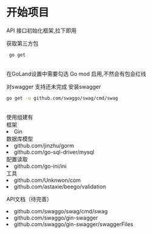 <h1>开始项目</h1>

API 接口初始化框架,拉下即用

获取第三方包
```bash
 go get
 ```
<br>
在GoLand设置中需要勾选 Go mod 启用,不然会有包会红线

对swagger 支持还未完成
安装swagger
```bash
go get -u github.com/swaggo/swag/cmd/swag
```
<br>
使用组建有


<br>
框架
<li>Gin
<br>
数据库模型
<li>github.com/jinzhu/gorm
<li>github.com/go-sql-driver/mysql


<br>
配置读取
<li>github.com/go-ini/ini
<br>
工具
<li>github.com/Unknwon/com
<li> github.com/astaxie/beego/validation

API文档（待完善）
<li>github.com/swaggo/swag/cmd/swag
<li>github.com/swaggo/gin-swagger
<li>github.com/swaggo/gin-swagger/swaggerFiles


